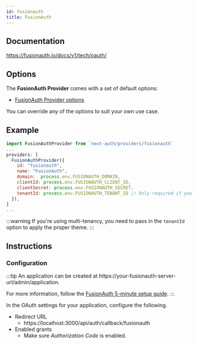 ```yaml
---
id: fusionauth
title: FusionAuth
---
```


## Documentation

https://fusionauth.io/docs/v1/tech/oauth/

## Options

The **FusionAuth Provider** comes with a set of default options:

- [FusionAuth Provider options](https://github.com/nextauthjs/next-auth/blob/main/src/providers/fusionauth.js)

You can override any of the options to suit your own use case.

## Example

```js
import FusionAuthProvider from `next-auth/providers/fusionauth`
...
providers: [
  FusionAuthProvider({
    id: "fusionauth",
    name: "FusionAuth",
    domain:  process.env.FUSIONAUTH_DOMAIN,
    clientId: process.env.FUSIONAUTH_CLIENT_ID,
    clientSecret: process.env.FUSIONAUTH_SECRET,
    tenantId: process.env.FUSIONAUTH_TENANT_ID // Only required if you're using multi-tenancy
  }),
]
...
```

:::warning
If you're using multi-tenancy, you need to pass in the `tenantId` option to apply the proper theme.
:::

## Instructions

### Configuration

:::tip
An application can be created at https://your-fusionauth-server-url/admin/application.

For more information, follow the [FusionAuth 5-minute setup guide](https://fusionauth.io/docs/v1/tech/5-minute-setup-guide).
:::

In the OAuth settings for your application, configure the following.

- Redirect URL
  - https://localhost:3000/api/auth/callback/fusionauth
- Enabled grants
  - Make sure _Authorization Code_ is enabled.
